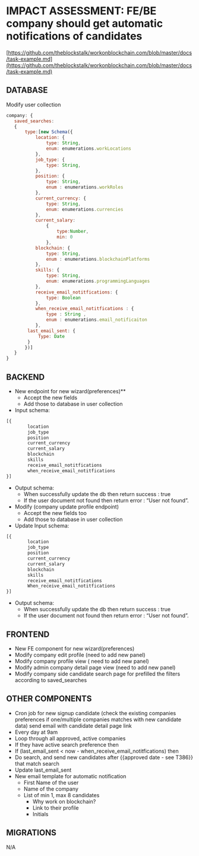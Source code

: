 # IMPACT ASSESSMENT: FE/BE company should get automatic notifications of candidates
[https://github.com/theblockstalk/workonblockchain.com/blob/master/docs/task-example.md](https://github.com/theblockstalk/workonblockchain.com/blob/master/docs/task-example.md)

## DATABASE

Modify user collection

```js
company: {
   saved_searches:
   {
       type:[new Schema({
           location: {
               type: String,
               enum: enumerations.workLocations
           },
           job_type: {
               type: String,
           },
           position: {
               type: String,
               enum : enumerations.workRoles
           },
           current_currency: {
               type: String,
               enum: enumerations.currencies
           },
           current_salary:
               {
                   type:Number,
                   min: 0
               },
           blockchain: {
               type: String,
               enum : enumerations.blockchainPlatforms
           },
           skills: {
               type: String,
               enum: enumerations.programmingLanguages
           },
           receive_email_notitfications: {
               type: Boolean
           },
           when_receive_email_notitfications : {
               type : String ,
               enum : enumerations.email_notificaiton
           },
		last_email_sent: {
			Type: Date
		}
       })]
   }
}
```

## BACKEND
- New endpoint for new wizard(preferences)**
  - Accept the new fields
  - Add those to database in user collection
- Input schema:
```js
[{
		location
		job_type
		position
		current_currency
		current_salary
		blockchain
		skills
		receive_email_notitfications
		when_receive_email_notitfications
}]
```
- Output schema:
  - When successfully update the db then return success : true
  - If the user document not found then return error : “User not found”.
- Modify (company update profile endpoint)
  - Accept the new fields too
  - Add those to database in user collection
- Update Input schema:
```js
[{
		location
		job_type
		position
		current_currency
		current_salary
		blockchain
		skills
		receive_email_notitfications
		When_receive_email_notitfications
}]
```
- Output schema:
  - When successfully update the db then return success : true
  - If the user document not found then return error : “User not found”.

## FRONTEND
- New FE component for new wizard(preferences)
- Modify company edit profile (need to add new panel)
- Modify company profile view ( need to add new panel)
- Modify admin company detail page view (need to add new panel)
- Modify company side candidate search page for prefilled the filters according to saved_searches

## OTHER COMPONENTS
- Cron job for new signup candidate (check the existing companies preferences if one/multiple companies matches with new candidate data) send email with candidate detail page link
 - Every day at 9am
 - Loop through all approved, active companies
 - If they have active search preference then
 - If (last_email_sent < now - when_receive_email_notitfications) then
 - Do search, and send new candidates after {{approved date - see T386}} that match search
 - Update last_email_sent
- New email template for automatic notification
  - First Name of the user
  - Name of the company
  - List of min 1, max 8 candidates
    - Why work on blockchain?
    - Link to their profile
    - Initials


## MIGRATIONS
N/A
